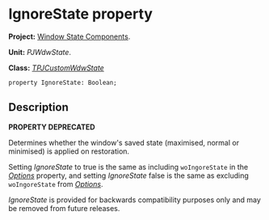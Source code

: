<a href='Hidden comment: 
$Rev$
$Date$
'></a>

# IgnoreState property #

**Project:** [Window State Components](WindowStateComponents.md).

**Unit:** _PJWdwState_.

**Class:** _[TPJCustomWdwState](TPJCustomWdwState.md)_

```
property IgnoreState: Boolean;
```

## Description ##

**PROPERTY DEPRECATED**

Determines whether the window's saved state (maximised, normal or minimised) is applied on restoration.

Setting _IgnoreState_ to true is the same as including `woIngoreState` in the _[Options](TPJCustomWdwStateOptions.md)_ property, and setting _IgnoreState_ false is the same as excluding `woIngoreState` from _[Options](TPJCustomWdwStateOptions.md)_.

_IgnoreState_ is provided for backwards compatibility purposes only and may be removed from future releases.